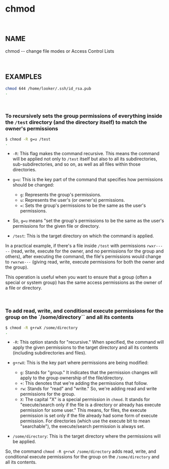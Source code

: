 # chmod

<br>

## NAME

chmod -- change file modes or Access Control Lists

<br>

## EXAMPLES

```bash
chmod 644 /home/looker/.ssh/id_rsa.pub
.
```

<br>

### To recursively sets the group permissions of everything inside the `/test` directory (and the directory itself) to match the owner's permissions

```bash
$ chmod -R g=u /test
.
```

- `-R`: This flag makes the command recursive. This means the command will be applied not only to `/test` itself but also to all its subdirectories, sub-subdirectories, and so on, as well as all files within those directories.

- `g=u`: This is the key part of the command that specifies how permissions should be changed:
  - `g`: Represents the group's permissions.
  - `u`: Represents the user's (or owner's) permissions.
  - `=`: Sets the group's permissions to be the same as the user's permissions.
- So, `g=u` means "set the group's permissions to be the same as the user's permissions for the given file or directory.
- `/test`: This is the target directory on which the command is applied.

In a practical example, if there's a file inside `/test` with permissions `rwxr-----` (read, write, execute for the owner, and no permissions for the group and others), after executing the command, the file's permissions would change to `rwxrwx---` (giving read, write, execute permissions for both the owner and the group).

This operation is useful when you want to ensure that a group (often a special or system group) has the same access permissions as the owner of a file or directory.

<br>

### To add read, write, and conditional execute permissions for the group on the `/some/directory`` and all its contents

```bash
$ chmod -R g+rwX /some/directory
.
```

- `-R`: This option stands for "recursive." When specified, the command will apply the given permissions to the target directory and all its contents (including subdirectories and files).

- `g+rwX`: This is the key part where permissions are being modified:
  - `g`: Stands for "group." It indicates that the permission changes will apply to the group ownership of the file/directory.
  - `+`: This denotes that we're adding the permissions that follow.
  - `rw`: Stands for "read" and "write." So, we're adding read and write permissions for the group.
  - `X`: The capital "X" is a special permission in `chmod`. It stands for "execute/search only if the file is a directory or already has execute permission for some user." This means, for files, the execute permission is set only if the file already had some form of execute permission. For directories (which use the execute bit to mean "searchable"), the execute/search permission is always set.

- `/some/directory`: This is the target directory where the permissions will be applied.

So, the command `chmod -R g+rwX /some/directory` adds read, write, and conditional execute permissions for the group on the `/some/directory` and all its contents.
